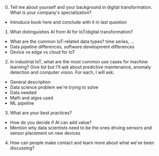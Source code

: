 0) Tell me about yourself and your background in digital transformation.  What is your company's specialization? 
- Introduce book here and conclude with it in last question

1) What distinguishes AI from AI for IoT/digital transformation?
 - What are the common IoT-related data types? time series, ...
 - Data pipeline differences, software development differences
 - Device vs edge vs cloud for IoT

2) In industrial IoT, what are the most common use cases for machine learning?  Give list but I'll ask about predictive maintenance, anomaly detection and computer vision.  For each, I will ask:
 - General description
 - Data science problem we're trying to solve
 - Data needed
 - Math and algos used
 - ML pipeline

3) What are your best practices?
 - How do you decide if AI can add value?
 - Mention why data scientists need to be the ones driving sensors and sensor placement on new devices

4) How can people make contact and learn more about what we’ve been discussing? 